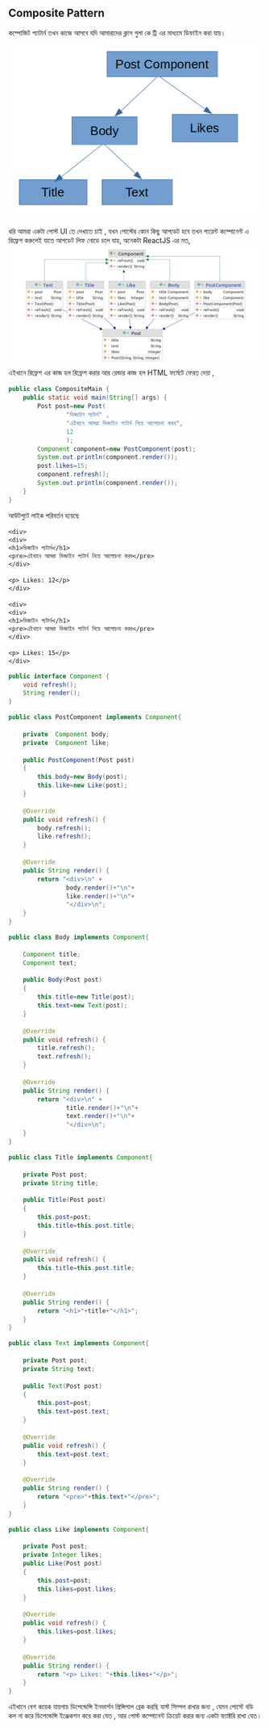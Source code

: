 ## Composite Pattern

কম্পোজিট প্যাটার্ন তখন কাজে আসবে যদি আমারাদের ক্লাস গুলা কে ট্রি এর মাধ্যমে ডিফাইন করা যায়। 

<img src="tree_diagram.png"/>

ধরি আমরা একটা পোস্ট UI তে দেখাতে চাই , যখন পোস্টের কোন কিছু আপডেট হবে তখন প্যরেন্ট কম্পোনেন্ট এ রিফ্রেশ করুলেই 
যাতে আপডেট লিফ নোডে চলে যায়, অনেকটা ReactJS এর মত, 
<img src="diagram.png"/>
এইখানে রিফ্রেশ এর কাজ হল রিফ্রেশ করার আর রেন্ডার কাজ হল HTML ফর্মেটে ফেরত দেয়া ,

```java
public class CompositeMain {
    public static void main(String[] args) {
        Post post=new Post(
                "ডিজাইন প্যটার্ন" ,
                "এইখানে আমরা ডিজাইন প্যটার্ন নিয়ে আলোচনা করব",
                12
                );
        Component component=new PostComponent(post);
        System.out.println(component.render());
        post.likes=15;
        component.refresh();
        System.out.println(component.render());
    }
}
```
আউটপুটে লাইক পরিবর্তন হয়েছে 

```
<div>
<div>
<h1>ডিজাইন প্যটার্ন</h1>
<pre>এইখানে আমরা ডিজাইন প্যটার্ন নিয়ে আলোচনা করব</pre>
</div>

<p> Likes: 12</p>
</div>

<div>
<div>
<h1>ডিজাইন প্যটার্ন</h1>
<pre>এইখানে আমরা ডিজাইন প্যটার্ন নিয়ে আলোচনা করব</pre>
</div>

<p> Likes: 15</p>
</div>
```

```java
public interface Component {
    void refresh();
    String render();
}
```
```java
public class PostComponent implements Component{

    private  Component body;
    private  Component like;

    public PostComponent(Post post)
    {
        this.body=new Body(post);
        this.like=new Like(post);
    }

    @Override
    public void refresh() {
        body.refresh();
        like.refresh();
    }

    @Override
    public String render() {
        return "<div>\n" +
                body.render()+"\n"+
                like.render()+"\n"+
                "</div>\n";
    }
}
```
```java
public class Body implements Component{

    Component title;
    Component text;

    public Body(Post post)
    {
        this.title=new Title(post);
        this.text=new Text(post);
    }

    @Override
    public void refresh() {
        title.refresh();
        text.refresh();
    }

    @Override
    public String render() {
        return "<div>\n" +
                title.render()+"\n"+
                text.render()+"\n"+
                "</div>\n";
    }
}
```
```java
public class Title implements Component{

    private Post post;
    private String title;

    public Title(Post post)
    {
        this.post=post;
        this.title=this.post.title;
    }

    @Override
    public void refresh() {
        this.title=this.post.title;
    }

    @Override
    public String render() {
        return "<h1>"+title+"</h1>";
    }
}
```
```java
public class Text implements Component{

    private Post post;
    private String text;

    public Text(Post post)
    {
        this.post=post;
        this.text=post.text;
    }

    @Override
    public void refresh() {
        this.text=post.text;
    }

    @Override
    public String render() {
        return "<pre>"+this.text+"</pre>";
    }
}
```
```java
public class Like implements Component{

    private Post post;
    private Integer likes;
    public Like(Post post)
    {
        this.post=post;
        this.likes=post.likes;
    }

    @Override
    public void refresh() {
        this.likes=post.likes;
    }

    @Override
    public String render() {
        return "<p> Likes: "+this.likes+"</p>";
    }
}
```
এইখানে বেশ কয়েক যায়গায় ডিপেন্ডেন্সি ইনভার্শন প্রিন্সিপাল ব্রেক করছি যাস্ট সিম্পল রাখার জন্য , যেমন পোস্টে বডি কল না করে ডিপেন্ডেন্সি ইঞ্জেকশন করে করা যেত , আর পোস্ট
কম্পোনেন্ট ক্রিয়েট করার জন্য একটা ফ্যাক্টরি রাখা যেত।